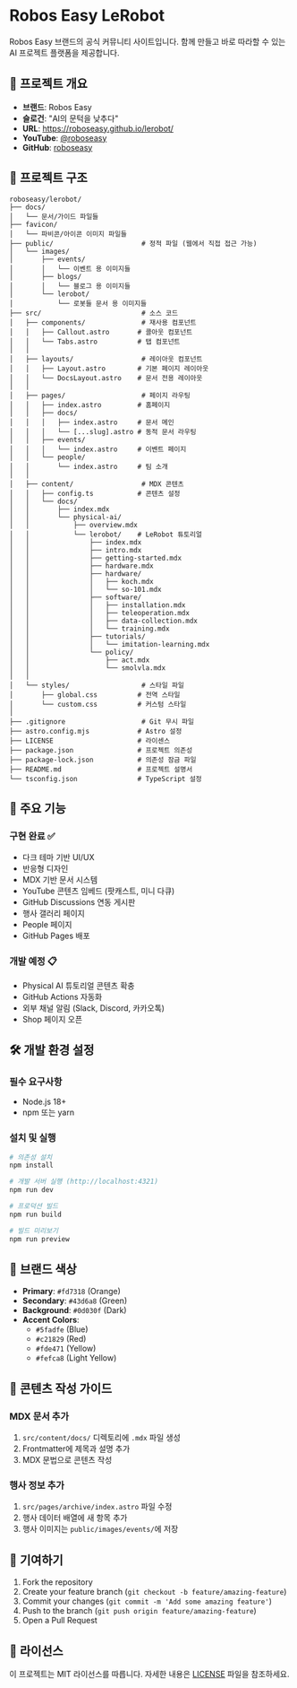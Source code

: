 # Robos Easy LeRobot

Robos Easy 브랜드의 공식 커뮤니티 사이트입니다. 함께 만들고 바로 따라할 수 있는 AI 프로젝트 플랫폼을 제공합니다.

## 🚀 프로젝트 개요

- **브랜드**: Robos Easy
- **슬로건**: "AI의 문턱을 낮추다"
- **URL**: https://roboseasy.github.io/lerobot/
- **YouTube**: [@roboseasy](https://youtube.com/@roboseasy)
- **GitHub**: [roboseasy]()

## 📁 프로젝트 구조

```
roboseasy/lerobot/
├── docs/                        
│   └── 문서/가이드 파일들
├── favicon/                    
│   └── 파비콘/아이콘 이미지 파일들
├── public/                      # 정적 파일 (웹에서 직접 접근 가능)
│   └── images/
│       ├── events/
│       │   └── 이벤트 용 이미지들 
│       ├── blogs/
│       │   └── 블로그 용 이미지들
│       └── lerobot/
│           └── 로봇들 문서 용 이미지들 
├── src/                         # 소스 코드
│   ├── components/              # 재사용 컴포넌트
│   │   ├── Callout.astro       # 콜아웃 컴포넌트
│   │   └── Tabs.astro          # 탭 컴포넌트
│   │
│   ├── layouts/                 # 레이아웃 컴포넌트
│   │   ├── Layout.astro        # 기본 페이지 레이아웃
│   │   └── DocsLayout.astro    # 문서 전용 레이아웃
│   │
│   ├── pages/                   # 페이지 라우팅
│   │   ├── index.astro         # 홈페이지
│   │   ├── docs/
│   │   │   ├── index.astro     # 문서 메인
│   │   │   └── [...slug].astro # 동적 문서 라우팅
│   │   ├── events/
│   │   │   └── index.astro     # 이벤트 페이지
│   │   └── people/
│   │       └── index.astro     # 팀 소개
│   │
│   ├── content/                 # MDX 콘텐츠
│   │   ├── config.ts           # 콘텐츠 설정
│   │   └── docs/
│   │       ├── index.mdx
│   │       └── physical-ai/
│   │           ├── overview.mdx
│   │           └── lerobot/    # LeRobot 튜토리얼
│   │               ├── index.mdx
│   │               ├── intro.mdx
│   │               ├── getting-started.mdx
│   │               ├── hardware.mdx
│   │               ├── hardware/
│   │               │   ├── koch.mdx
│   │               │   └── so-101.mdx
│   │               ├── software/
│   │               │   ├── installation.mdx
│   │               │   ├── teleoperation.mdx
│   │               │   ├── data-collection.mdx
│   │               │   └── training.mdx
│   │               ├── tutorials/
│   │               │   └── imitation-learning.mdx
│   │               └── policy/
│   │                   ├── act.mdx
│   │                   └── smolvla.mdx
│   │
│   └── styles/                  # 스타일 파일
│       ├── global.css          # 전역 스타일
│       └── custom.css          # 커스텀 스타일
│
├── .gitignore                   # Git 무시 파일
├── astro.config.mjs            # Astro 설정
├── LICENSE                     # 라이센스
├── package.json                # 프로젝트 의존성
├── package-lock.json           # 의존성 잠금 파일
├── README.md                   # 프로젝트 설명서
└── tsconfig.json               # TypeScript 설정

```

## 🎨 주요 기능

### 구현 완료 ✅
- 다크 테마 기반 UI/UX
- 반응형 디자인
- MDX 기반 문서 시스템
- YouTube 콘텐츠 임베드 (팟캐스트, 미니 다큐)
- GitHub Discussions 연동 게시판
- 행사 갤러리 페이지
- People 페이지
- GitHub Pages 배포

### 개발 예정 📋
- Physical AI 튜토리얼 콘텐츠 확충
- GitHub Actions 자동화
- 외부 채널 알림 (Slack, Discord, 카카오톡)
- Shop 페이지 오픈

## 🛠️ 개발 환경 설정

### 필수 요구사항
- Node.js 18+ 
- npm 또는 yarn

### 설치 및 실행

```bash
# 의존성 설치
npm install

# 개발 서버 실행 (http://localhost:4321)
npm run dev

# 프로덕션 빌드
npm run build

# 빌드 미리보기
npm run preview
```

## 🎨 브랜드 색상

- **Primary**: `#fd7318` (Orange)
- **Secondary**: `#43d6a8` (Green)
- **Background**: `#0d030f` (Dark)
- **Accent Colors**: 
  - `#5fadfe` (Blue)
  - `#c21829` (Red)
  - `#fde471` (Yellow)
  - `#fefca8` (Light Yellow)

## 📝 콘텐츠 작성 가이드

### MDX 문서 추가
1. `src/content/docs/` 디렉토리에 `.mdx` 파일 생성
2. Frontmatter에 제목과 설명 추가
3. MDX 문법으로 콘텐츠 작성

### 행사 정보 추가
1. `src/pages/archive/index.astro` 파일 수정
2. 행사 데이터 배열에 새 항목 추가
3. 행사 이미지는 `public/images/events/`에 저장

## 🤝 기여하기

1. Fork the repository
2. Create your feature branch (`git checkout -b feature/amazing-feature`)
3. Commit your changes (`git commit -m 'Add some amazing feature'`)
4. Push to the branch (`git push origin feature/amazing-feature`)
5. Open a Pull Request

## 📄 라이선스

이 프로젝트는 MIT 라이선스를 따릅니다. 자세한 내용은 [LICENSE](LICENSE) 파일을 참조하세요.




